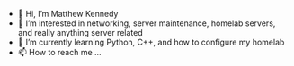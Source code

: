 - 👋 Hi, I’m Matthew Kennedy
- 👀 I’m interested in networking, server maintenance, homelab servers, and really anything server related
- 🌱 I’m currently learning Python, C++, and how to configure my homelab
- 📫 How to reach me ...
